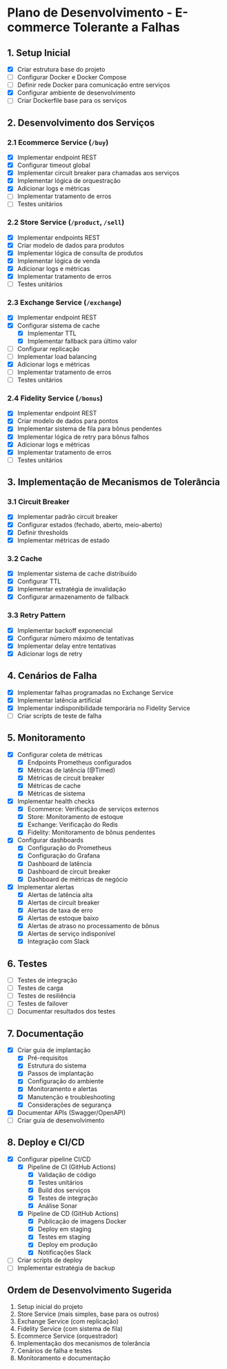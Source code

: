 # Plano de Desenvolvimento - E-commerce Tolerante a Falhas

## 1. Setup Inicial
- [x] Criar estrutura base do projeto
- [ ] Configurar Docker e Docker Compose
- [ ] Definir rede Docker para comunicação entre serviços
- [x] Configurar ambiente de desenvolvimento
- [ ] Criar Dockerfile base para os serviços

## 2. Desenvolvimento dos Serviços

### 2.1 Ecommerce Service (`/buy`)
- [x] Implementar endpoint REST
- [x] Configurar timeout global
- [x] Implementar circuit breaker para chamadas aos serviços
- [x] Implementar lógica de orquestração
- [x] Adicionar logs e métricas
- [ ] Implementar tratamento de erros
- [ ] Testes unitários

### 2.2 Store Service (`/product`, `/sell`)
- [x] Implementar endpoints REST
- [x] Criar modelo de dados para produtos
- [x] Implementar lógica de consulta de produtos
- [x] Implementar lógica de venda
- [x] Adicionar logs e métricas
- [x] Implementar tratamento de erros
- [ ] Testes unitários

### 2.3 Exchange Service (`/exchange`)
- [x] Implementar endpoint REST
- [x] Configurar sistema de cache
  - [x] Implementar TTL
  - [x] Implementar fallback para último valor
- [ ] Configurar replicação
- [ ] Implementar load balancing
- [x] Adicionar logs e métricas
- [ ] Implementar tratamento de erros
- [ ] Testes unitários

### 2.4 Fidelity Service (`/bonus`)
- [x] Implementar endpoint REST
- [x] Criar modelo de dados para pontos
- [x] Implementar sistema de fila para bônus pendentes
- [x] Implementar lógica de retry para bônus falhos
- [x] Adicionar logs e métricas
- [x] Implementar tratamento de erros
- [ ] Testes unitários

## 3. Implementação de Mecanismos de Tolerância

### 3.1 Circuit Breaker
- [x] Implementar padrão circuit breaker
- [x] Configurar estados (fechado, aberto, meio-aberto)
- [x] Definir thresholds
- [x] Implementar métricas de estado

### 3.2 Cache
- [x] Implementar sistema de cache distribuído
- [x] Configurar TTL
- [x] Implementar estratégia de invalidação
- [x] Configurar armazenamento de fallback

### 3.3 Retry Pattern
- [x] Implementar backoff exponencial
- [x] Configurar número máximo de tentativas
- [x] Implementar delay entre tentativas
- [x] Adicionar logs de retry

## 4. Cenários de Falha
- [x] Implementar falhas programadas no Exchange Service
- [x] Implementar latência artificial
- [x] Implementar indisponibilidade temporária no Fidelity Service
- [ ] Criar scripts de teste de falha

## 5. Monitoramento
- [x] Configurar coleta de métricas
  - [x] Endpoints Prometheus configurados
  - [x] Métricas de latência (@Timed)
  - [x] Métricas de circuit breaker
  - [x] Métricas de cache
  - [x] Métricas de sistema
- [x] Implementar health checks
  - [x] Ecommerce: Verificação de serviços externos
  - [x] Store: Monitoramento de estoque
  - [x] Exchange: Verificação do Redis
  - [x] Fidelity: Monitoramento de bônus pendentes
- [x] Configurar dashboards
  - [x] Configuração do Prometheus
  - [x] Configuração do Grafana
  - [x] Dashboard de latência
  - [x] Dashboard de circuit breaker
  - [x] Dashboard de métricas de negócio
- [x] Implementar alertas
  - [x] Alertas de latência alta
  - [x] Alertas de circuit breaker
  - [x] Alertas de taxa de erro
  - [x] Alertas de estoque baixo
  - [x] Alertas de atraso no processamento de bônus
  - [x] Alertas de serviço indisponível
  - [x] Integração com Slack

## 6. Testes
- [ ] Testes de integração
- [ ] Testes de carga
- [ ] Testes de resiliência
- [ ] Testes de failover
- [ ] Documentar resultados dos testes

## 7. Documentação
- [x] Criar guia de implantação
  - [x] Pré-requisitos
  - [x] Estrutura do sistema
  - [x] Passos de implantação
  - [x] Configuração do ambiente
  - [x] Monitoramento e alertas
  - [x] Manutenção e troubleshooting
  - [x] Considerações de segurança
- [x] Documentar APIs (Swagger/OpenAPI)
- [ ] Criar guia de desenvolvimento

## 8. Deploy e CI/CD
- [x] Configurar pipeline CI/CD
  - [x] Pipeline de CI (GitHub Actions)
    - [x] Validação de código
    - [x] Testes unitários
    - [x] Build dos serviços
    - [x] Testes de integração
    - [x] Análise Sonar
  - [x] Pipeline de CD (GitHub Actions)
    - [x] Publicação de imagens Docker
    - [x] Deploy em staging
    - [x] Testes em staging
    - [x] Deploy em produção
    - [x] Notificações Slack
- [ ] Criar scripts de deploy
- [ ] Implementar estratégia de backup

## Ordem de Desenvolvimento Sugerida
1. Setup inicial do projeto
2. Store Service (mais simples, base para os outros)
3. Exchange Service (com replicação)
4. Fidelity Service (com sistema de fila)
5. Ecommerce Service (orquestrador)
6. Implementação dos mecanismos de tolerância
7. Cenários de falha e testes
8. Monitoramento e documentação
